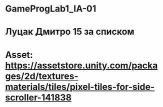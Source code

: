 # GameProgLab1_IA-01
# Луцак Дмитро 15 за списком
# Asset: https://assetstore.unity.com/packages/2d/textures-materials/tiles/pixel-tiles-for-side-scroller-141838
